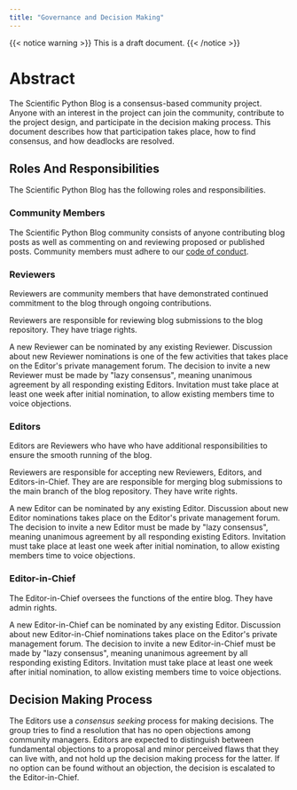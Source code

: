 ```yaml
---
title: "Governance and Decision Making"
---
```


{{< notice warning >}}
This is a draft document.
{{< /notice >}}

# Abstract

The Scientific Python Blog is a consensus-based community project.
Anyone with an interest in the project can join the community, contribute to the project design,
and participate in the decision making process.
This document describes how that participation takes place, how to find consensus, and how
deadlocks are resolved.

## Roles And Responsibilities

The Scientific Python Blog has the following roles and responsibilities.

### Community Members

The Scientific Python Blog community consists of anyone contributing blog posts
as well as commenting on and reviewing proposed or published posts.
Community members must adhere to our
[code of conduct](https://scientific-python.org/code_of_conduct/).

### Reviewers

Reviewers are community members that have demonstrated continued commitment to
the blog through ongoing contributions.

Reviewers are responsible for reviewing blog submissions to the blog repository.
They have triage rights.

A new Reviewer can be nominated by any existing Reviewer.
Discussion about new Reviewer nominations is one of the few
activities that takes place on the Editor's private management forum.
The decision to invite a new Reviewer must be made by "lazy consensus",
meaning unanimous agreement by all responding existing Editors.
Invitation must take place at least one week after initial nomination,
to allow existing members time to voice objections.

### Editors

Editors are Reviewers who have who have additional responsibilities to ensure
the smooth running of the blog.

Reviewers are responsible for accepting new Reviewers, Editors, and Editors-in-Chief.
They are are responsible for merging blog submissions to the main branch of the
blog repository.
They have write rights.

A new Editor can be nominated by any existing Editor.
Discussion about new Editor nominations takes place on the Editor's private management forum.
The decision to invite a new Editor must be made by "lazy consensus",
meaning unanimous agreement by all responding existing Editors.
Invitation must take place at least one week after initial nomination,
to allow existing members time to voice objections.

### Editor-in-Chief

The Editor-in-Chief oversees the functions of the entire blog.
They have admin rights.

A new Editor-in-Chief can be nominated by any existing Editor.
Discussion about new Editor-in-Chief nominations takes place on the Editor's private management forum.
The decision to invite a new Editor-in-Chief must be made by "lazy consensus",
meaning unanimous agreement by all responding existing Editors.
Invitation must take place at least one week after initial nomination,
to allow existing members time to voice objections.

## Decision Making Process

The Editors use a _consensus seeking_ process for making decisions.
The group tries to find a resolution that has no open objections among community managers.
Editors are expected to distinguish between fundamental objections to a proposal and minor
perceived flaws that they can live with, and not hold up the decision making process for the latter.
If no option can be found without an objection, the decision is escalated to the Editor-in-Chief.
